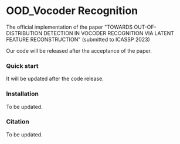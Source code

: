 # OOD_Vocoder Recognition
The official implementation of the paper "TOWARDS OUT-OF-DISTRIBUTION DETECTION IN VOCODER RECOGNITION VIA LATENT FEATURE RECONSTRUCTION" (submitted to ICASSP 2023)

Our code will be released after the acceptance of the paper.

### Quick start
It will be updated after the code release.

### Installation
To be updated.

### Citation
To be updated.

